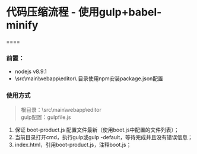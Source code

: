 # 代码压缩流程 - 使用gulp+babel-minify
====
### 前置：
* nodejs v8.9.1
* \src\main\webapp\editor\ 目录使用npm安装package.json配置

### 使用方式

> 根目录：\src\main\webapp\editor\
> gulp配置：gulpfile.js

1. 保证 boot-product.js 配置文件最新（使用boot.js中配置的文件列表）；
2. 当前目录打开cmd，执行gulp或gulp -default，等待完成并且没有错误信息；
3. index.html，引用boot-product.js，注释boot.js；
